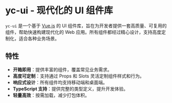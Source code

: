 # yc-ui - 现代化的 UI 组件库

`yc-ui` 是一个基于 [Vue.js](https://vuejs.org/) 的 UI 组件库，旨在为开发者提供一套高质量、可复用的组件，帮助快速构建现代化的 Web 应用。所有组件都经过精心设计，支持高度定制化，适合各种业务场景。

## 特性

- **开箱即用**：提供丰富的组件，覆盖常见业务需求。
- **高度可定制**：支持通过 Props 和 Slots 灵活定制组件样式和行为。
- **响应式设计**：所有组件均支持移动端和桌面端。
- **TypeScript 支持**：提供完整的类型定义，提升开发体验。
- **轻量高效**：按需加载，减少打包体积。
```
